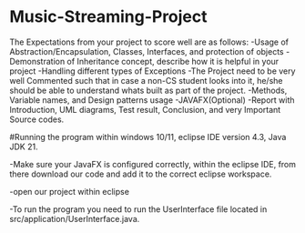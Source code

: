 # Music-Streaming-Project

The Expectations from your project to score well are as follows:
-Usage of Abstraction/Encapsulation, Classes, Interfaces, and protection of objects
-Demonstration of Inheritance concept, describe how it is helpful in your project
-Handling different types of Exceptions
-The Project need to be very well Commented such that in case a non-CS student looks into it, he/she should be able to understand whats built as part of the project.
-Methods, Variable names, and Design patterns usage
-JAVAFX(Optional)
-Report with Introduction, UML diagrams, Test result, Conclusion, and very Important Source codes.

#Running the program within windows 10/11, eclipse IDE version 4.3, Java JDK 21.

-Make sure your JavaFX is configured correctly, within the eclipse IDE, from there download our code and add it to the correct eclipse workspace.

-open our project within eclipse

-To run the program you need to run the UserInterface file located in src/application/UserInterface.java.

